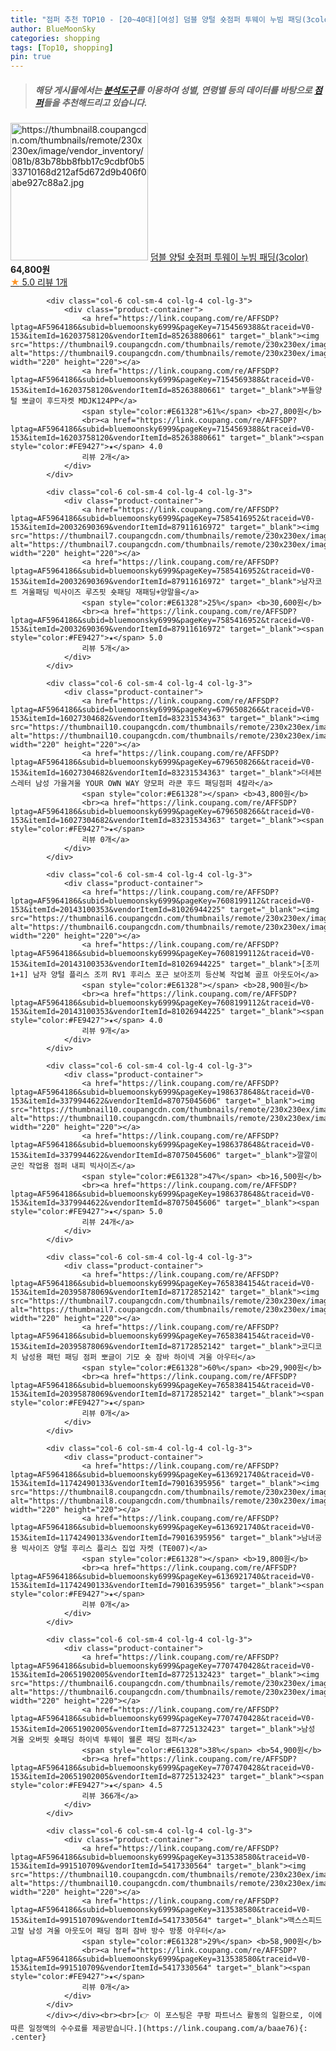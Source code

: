 ```yaml
---
title: "점퍼 추천 TOP10 - [20~40대][여성] 덤블 양털 숏점퍼 투웨이 누빔 패딩(3color)"
author: BlueMoonSky
categories: shopping
tags: [Top10, shopping]
pin: true
---
```


> ##### 해당 게시물에서는 [**분석도구**](https://itemscout.io/)를 이용하여 **성별**, **연령별** 등의 데이터를 바탕으로 [**점퍼**](https://link.coupang.com/a/baae76)들을 추천해드리고 있습니다.
<div class="container"><div class="row">
            <div class="col-6 col-sm-4 col-lg-4 col-lg-3">
                <div class="product-container">
                    <a href="https://link.coupang.com/re/AFFSDP?lptag=AF5964186&subid=bluemoonsky6999&pageKey=7637214482&traceid=V0-153&itemId=20282685636&vendorItemId=87490651626" target="_blank"><img src="https://thumbnail8.coupangcdn.com/thumbnails/remote/230x230ex/image/vendor_inventory/081b/83b78bb8fbb17c9cdbf0b533710168d212af5d672d9b406f0abe927c88a2.jpg" alt="https://thumbnail8.coupangcdn.com/thumbnails/remote/230x230ex/image/vendor_inventory/081b/83b78bb8fbb17c9cdbf0b533710168d212af5d672d9b406f0abe927c88a2.jpg" width="220" height="220"></a>
                    <a href="https://link.coupang.com/re/AFFSDP?lptag=AF5964186&subid=bluemoonsky6999&pageKey=7637214482&traceid=V0-153&itemId=20282685636&vendorItemId=87490651626" target="_blank">덤블 양털 숏점퍼 투웨이 누빔 패딩(3color)</a>
                    <span style="color:#E61328"></span> <b>64,800원</b>
                    <br><a href="https://link.coupang.com/re/AFFSDP?lptag=AF5964186&subid=bluemoonsky6999&pageKey=7637214482&traceid=V0-153&itemId=20282685636&vendorItemId=87490651626" target="_blank"><span style="color:#FE9427">★</span> 5.0
                    리뷰 1개</a>
                </div>
            </div>
            
            <div class="col-6 col-sm-4 col-lg-4 col-lg-3">
                <div class="product-container">
                    <a href="https://link.coupang.com/re/AFFSDP?lptag=AF5964186&subid=bluemoonsky6999&pageKey=7154569388&traceid=V0-153&itemId=16203758120&vendorItemId=85263880661" target="_blank"><img src="https://thumbnail9.coupangcdn.com/thumbnails/remote/230x230ex/image/vendor_inventory/79fe/6cbdf3fcd44c7017744cfbfb928ae30053ef0004e42dbe19b053635517fc.jpg" alt="https://thumbnail9.coupangcdn.com/thumbnails/remote/230x230ex/image/vendor_inventory/79fe/6cbdf3fcd44c7017744cfbfb928ae30053ef0004e42dbe19b053635517fc.jpg" width="220" height="220"></a>
                    <a href="https://link.coupang.com/re/AFFSDP?lptag=AF5964186&subid=bluemoonsky6999&pageKey=7154569388&traceid=V0-153&itemId=16203758120&vendorItemId=85263880661" target="_blank">부들양털 뽀글이 후드자켓 MDJK124PP</a>
                    <span style="color:#E61328">61%</span> <b>27,800원</b>
                    <br><a href="https://link.coupang.com/re/AFFSDP?lptag=AF5964186&subid=bluemoonsky6999&pageKey=7154569388&traceid=V0-153&itemId=16203758120&vendorItemId=85263880661" target="_blank"><span style="color:#FE9427">★</span> 4.0
                    리뷰 2개</a>
                </div>
            </div>
            
            <div class="col-6 col-sm-4 col-lg-4 col-lg-3">
                <div class="product-container">
                    <a href="https://link.coupang.com/re/AFFSDP?lptag=AF5964186&subid=bluemoonsky6999&pageKey=7585416952&traceid=V0-153&itemId=20032690369&vendorItemId=87911616972" target="_blank"><img src="https://thumbnail7.coupangcdn.com/thumbnails/remote/230x230ex/image/vendor_inventory/274b/25363bc5594fd1020237a5e2a14b61796aa1137801f720fa58962a76d1b0.jpg" alt="https://thumbnail7.coupangcdn.com/thumbnails/remote/230x230ex/image/vendor_inventory/274b/25363bc5594fd1020237a5e2a14b61796aa1137801f720fa58962a76d1b0.jpg" width="220" height="220"></a>
                    <a href="https://link.coupang.com/re/AFFSDP?lptag=AF5964186&subid=bluemoonsky6999&pageKey=7585416952&traceid=V0-153&itemId=20032690369&vendorItemId=87911616972" target="_blank">남자코트 겨울패딩 빅사이즈 루즈핏 숏패딩 재패딩+양말을</a>
                    <span style="color:#E61328">25%</span> <b>30,600원</b>
                    <br><a href="https://link.coupang.com/re/AFFSDP?lptag=AF5964186&subid=bluemoonsky6999&pageKey=7585416952&traceid=V0-153&itemId=20032690369&vendorItemId=87911616972" target="_blank"><span style="color:#FE9427">★</span> 5.0
                    리뷰 5개</a>
                </div>
            </div>
            
            <div class="col-6 col-sm-4 col-lg-4 col-lg-3">
                <div class="product-container">
                    <a href="https://link.coupang.com/re/AFFSDP?lptag=AF5964186&subid=bluemoonsky6999&pageKey=6796508266&traceid=V0-153&itemId=16027304682&vendorItemId=83231534363" target="_blank"><img src="https://thumbnail10.coupangcdn.com/thumbnails/remote/230x230ex/image/vendor_inventory/90ff/1bb92677bb2e4ffaae335f2073eb65967021f514059b2cf3825058e477c7.jpg" alt="https://thumbnail10.coupangcdn.com/thumbnails/remote/230x230ex/image/vendor_inventory/90ff/1bb92677bb2e4ffaae335f2073eb65967021f514059b2cf3825058e477c7.jpg" width="220" height="220"></a>
                    <a href="https://link.coupang.com/re/AFFSDP?lptag=AF5964186&subid=bluemoonsky6999&pageKey=6796508266&traceid=V0-153&itemId=16027304682&vendorItemId=83231534363" target="_blank">더세븐스레터 남성 가을겨울 YOUR OWN WAY 양모퍼 라쿤 후드 패딩점퍼 4칼라</a>
                    <span style="color:#E61328"></span> <b>43,800원</b>
                    <br><a href="https://link.coupang.com/re/AFFSDP?lptag=AF5964186&subid=bluemoonsky6999&pageKey=6796508266&traceid=V0-153&itemId=16027304682&vendorItemId=83231534363" target="_blank"><span style="color:#FE9427">★</span> 
                    리뷰 0개</a>
                </div>
            </div>
            
            <div class="col-6 col-sm-4 col-lg-4 col-lg-3">
                <div class="product-container">
                    <a href="https://link.coupang.com/re/AFFSDP?lptag=AF5964186&subid=bluemoonsky6999&pageKey=7608199112&traceid=V0-153&itemId=20143100353&vendorItemId=81026944225" target="_blank"><img src="https://thumbnail6.coupangcdn.com/thumbnails/remote/230x230ex/image/vendor_inventory/3cbf/7684ef1f547f56995d921a1d6fede3367a75fa80f35e530b4373ccb0a8fa.jpg" alt="https://thumbnail6.coupangcdn.com/thumbnails/remote/230x230ex/image/vendor_inventory/3cbf/7684ef1f547f56995d921a1d6fede3367a75fa80f35e530b4373ccb0a8fa.jpg" width="220" height="220"></a>
                    <a href="https://link.coupang.com/re/AFFSDP?lptag=AF5964186&subid=bluemoonsky6999&pageKey=7608199112&traceid=V0-153&itemId=20143100353&vendorItemId=81026944225" target="_blank">[조끼 1+1] 남자 양털 플리스 조끼 RV1 후리스 포근 보아조끼 등산복 작업복 골프 아웃도어</a>
                    <span style="color:#E61328"></span> <b>28,900원</b>
                    <br><a href="https://link.coupang.com/re/AFFSDP?lptag=AF5964186&subid=bluemoonsky6999&pageKey=7608199112&traceid=V0-153&itemId=20143100353&vendorItemId=81026944225" target="_blank"><span style="color:#FE9427">★</span> 4.0
                    리뷰 9개</a>
                </div>
            </div>
            
            <div class="col-6 col-sm-4 col-lg-4 col-lg-3">
                <div class="product-container">
                    <a href="https://link.coupang.com/re/AFFSDP?lptag=AF5964186&subid=bluemoonsky6999&pageKey=1986378648&traceid=V0-153&itemId=3379944622&vendorItemId=87075045606" target="_blank"><img src="https://thumbnail10.coupangcdn.com/thumbnails/remote/230x230ex/image/vendor_inventory/f868/530f36cd8c561b1ff64ad0820385aec74cf993be133f505fb50798f13f68.jpg" alt="https://thumbnail10.coupangcdn.com/thumbnails/remote/230x230ex/image/vendor_inventory/f868/530f36cd8c561b1ff64ad0820385aec74cf993be133f505fb50798f13f68.jpg" width="220" height="220"></a>
                    <a href="https://link.coupang.com/re/AFFSDP?lptag=AF5964186&subid=bluemoonsky6999&pageKey=1986378648&traceid=V0-153&itemId=3379944622&vendorItemId=87075045606" target="_blank">깔깔이 군인 작업용 점퍼 내피 빅사이즈</a>
                    <span style="color:#E61328">47%</span> <b>16,500원</b>
                    <br><a href="https://link.coupang.com/re/AFFSDP?lptag=AF5964186&subid=bluemoonsky6999&pageKey=1986378648&traceid=V0-153&itemId=3379944622&vendorItemId=87075045606" target="_blank"><span style="color:#FE9427">★</span> 5.0
                    리뷰 24개</a>
                </div>
            </div>
            
            <div class="col-6 col-sm-4 col-lg-4 col-lg-3">
                <div class="product-container">
                    <a href="https://link.coupang.com/re/AFFSDP?lptag=AF5964186&subid=bluemoonsky6999&pageKey=7658384154&traceid=V0-153&itemId=20395878069&vendorItemId=87172852142" target="_blank"><img src="https://thumbnail7.coupangcdn.com/thumbnails/remote/230x230ex/image/vendor_inventory/316b/012df3fefd4ed94c30b63f120b67f9491beffd1604608f78b92bdbcfe163.jpg" alt="https://thumbnail7.coupangcdn.com/thumbnails/remote/230x230ex/image/vendor_inventory/316b/012df3fefd4ed94c30b63f120b67f9491beffd1604608f78b92bdbcfe163.jpg" width="220" height="220"></a>
                    <a href="https://link.coupang.com/re/AFFSDP?lptag=AF5964186&subid=bluemoonsky6999&pageKey=7658384154&traceid=V0-153&itemId=20395878069&vendorItemId=87172852142" target="_blank">코디코치 남성용 패턴 패딩 점퍼 뽀글이 기모 숏 잠바 하이넥 겨울 아우터</a>
                    <span style="color:#E61328">60%</span> <b>29,900원</b>
                    <br><a href="https://link.coupang.com/re/AFFSDP?lptag=AF5964186&subid=bluemoonsky6999&pageKey=7658384154&traceid=V0-153&itemId=20395878069&vendorItemId=87172852142" target="_blank"><span style="color:#FE9427">★</span> 
                    리뷰 0개</a>
                </div>
            </div>
            
            <div class="col-6 col-sm-4 col-lg-4 col-lg-3">
                <div class="product-container">
                    <a href="https://link.coupang.com/re/AFFSDP?lptag=AF5964186&subid=bluemoonsky6999&pageKey=6136921740&traceid=V0-153&itemId=11742490133&vendorItemId=79016395956" target="_blank"><img src="https://thumbnail8.coupangcdn.com/thumbnails/remote/230x230ex/image/vendor_inventory/9c18/0a694fc2379ff2479f75240ff1febcd500661fbec4beb6d60d5cc7c80f51.jpg" alt="https://thumbnail8.coupangcdn.com/thumbnails/remote/230x230ex/image/vendor_inventory/9c18/0a694fc2379ff2479f75240ff1febcd500661fbec4beb6d60d5cc7c80f51.jpg" width="220" height="220"></a>
                    <a href="https://link.coupang.com/re/AFFSDP?lptag=AF5964186&subid=bluemoonsky6999&pageKey=6136921740&traceid=V0-153&itemId=11742490133&vendorItemId=79016395956" target="_blank">남녀공용 빅사이즈 양털 후리스 플리스 집업 자켓 (TE007)</a>
                    <span style="color:#E61328"></span> <b>19,800원</b>
                    <br><a href="https://link.coupang.com/re/AFFSDP?lptag=AF5964186&subid=bluemoonsky6999&pageKey=6136921740&traceid=V0-153&itemId=11742490133&vendorItemId=79016395956" target="_blank"><span style="color:#FE9427">★</span> 
                    리뷰 0개</a>
                </div>
            </div>
            
            <div class="col-6 col-sm-4 col-lg-4 col-lg-3">
                <div class="product-container">
                    <a href="https://link.coupang.com/re/AFFSDP?lptag=AF5964186&subid=bluemoonsky6999&pageKey=7707470428&traceid=V0-153&itemId=20651902005&vendorItemId=87725132423" target="_blank"><img src="https://thumbnail6.coupangcdn.com/thumbnails/remote/230x230ex/image/vendor_inventory/ceed/f2cd5c96a2a79906fee9ac391afc85bbb8eee9eb707fdfbc527e7911d843.JPG" alt="https://thumbnail6.coupangcdn.com/thumbnails/remote/230x230ex/image/vendor_inventory/ceed/f2cd5c96a2a79906fee9ac391afc85bbb8eee9eb707fdfbc527e7911d843.JPG" width="220" height="220"></a>
                    <a href="https://link.coupang.com/re/AFFSDP?lptag=AF5964186&subid=bluemoonsky6999&pageKey=7707470428&traceid=V0-153&itemId=20651902005&vendorItemId=87725132423" target="_blank">남성 겨울 오버핏 숏패딩 하이넥 투웨이 웰론 패딩 점퍼</a>
                    <span style="color:#E61328">38%</span> <b>54,900원</b>
                    <br><a href="https://link.coupang.com/re/AFFSDP?lptag=AF5964186&subid=bluemoonsky6999&pageKey=7707470428&traceid=V0-153&itemId=20651902005&vendorItemId=87725132423" target="_blank"><span style="color:#FE9427">★</span> 4.5
                    리뷰 366개</a>
                </div>
            </div>
            
            <div class="col-6 col-sm-4 col-lg-4 col-lg-3">
                <div class="product-container">
                    <a href="https://link.coupang.com/re/AFFSDP?lptag=AF5964186&subid=bluemoonsky6999&pageKey=313538580&traceid=V0-153&itemId=991510709&vendorItemId=5417330564" target="_blank"><img src="https://thumbnail10.coupangcdn.com/thumbnails/remote/230x230ex/image/vendor_inventory/25ac/d9a7604428274970d2fd54665affea6edda84191ebec866ce77be06efda3.jpg" alt="https://thumbnail10.coupangcdn.com/thumbnails/remote/230x230ex/image/vendor_inventory/25ac/d9a7604428274970d2fd54665affea6edda84191ebec866ce77be06efda3.jpg" width="220" height="220"></a>
                    <a href="https://link.coupang.com/re/AFFSDP?lptag=AF5964186&subid=bluemoonsky6999&pageKey=313538580&traceid=V0-153&itemId=991510709&vendorItemId=5417330564" target="_blank">맥스스피드 고랄 남성 겨울 아웃도어 패딩 점퍼 잠바 방수 방풍 아우터</a>
                    <span style="color:#E61328">29%</span> <b>58,900원</b>
                    <br><a href="https://link.coupang.com/re/AFFSDP?lptag=AF5964186&subid=bluemoonsky6999&pageKey=313538580&traceid=V0-153&itemId=991510709&vendorItemId=5417330564" target="_blank"><span style="color:#FE9427">★</span> 
                    리뷰 0개</a>
                </div>
            </div>
            </div></div><br><br>[👉 이 포스팅은 쿠팡 파트너스 활동의 일환으로, 이에 따른 일정액의 수수료를 제공받습니다.](https://link.coupang.com/a/baae76){: .center}